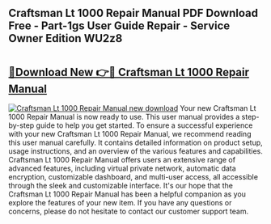 ## Craftsman Lt 1000 Repair Manual PDF Download Free - Part-1gs User Guide Repair - Service Owner Edition WU2z8

# <h2><a href="http://bc76209.oget.top/?id=Craftsman+Lt+1000+Repair+Manual">🔗Download New 👉🔴 Craftsman Lt 1000 Repair Manual</a></h2>

[![Craftsman Lt 1000 Repair Manual new download](https://i.imgur.com/5g1atiW.png)](http://bc76209.oget.top/?id=Craftsman+Lt+1000+Repair+Manual)
Your new Craftsman Lt 1000 Repair Manual is now ready to use. This user manual provides a step-by-step guide to help you get started. To ensure a successful experience with your new Craftsman Lt 1000 Repair Manual, we recommend reading this user manual carefully. It contains detailed information on product setup, usage instructions, and an overview of the various features and capabilities. Craftsman Lt 1000 Repair Manual offers users an extensive range of advanced features, including virtual private network, automatic data encryption, customizable dashboard, and multi-user access, all accessible through the sleek and customizable interface. It's our hope that the Craftsman Lt 1000 Repair Manual has been a helpful companion as you explore the features of your new item. If you have any questions or concerns, please do not hesitate to contact our customer support team.
